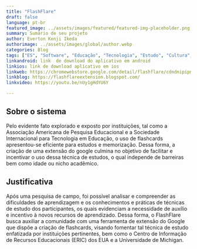 ```yaml
---
title: "FlashFlare"
draft: false
language: pt-br
featured_image: ../assets/images/featured/featured-img-placeholder.png
summary: Sumário de seu projeto
author: Everton Kenji Ikeda
authorimage: ../assets/images/global/author.webp
categories: Blog
tags: ["ES", "Software", "Educação", "Tecnologia", "Estudo", "Cultura", "Memorização"] 
linkandroid: link  de download do aplicativo em android
linkios: link de download aplicativo em ios
linkweb: https://chromewebstore.google.com/detail/flashflare/cdndnipipmkfljhkaoaekgpklglmiajl?hl=pt-BR
linkblog: https://flashflareextension.blogspot.com/
linkvideo: https://youtu.be/nUy1gHdYU6Y

---
```


## Sobre o sistema

Pelo evidente fato explorado e exposto por instituições, tal como a Associação Americana de Pesquisa Educacional e a Sociedade Internacional para Tecnologia em Educação, o uso de flashcards apresentou-se eficiente para estudos e memorização. Dessa forma, a criação de uma extensão do google culmina no objetivo de facilitar e incentivar o uso dessa técnica de estudos, o qual independe de barreiras bem como idade ou nicho acadêmico.


## Justificativa

Após uma pesquisa de campo, foi possível analisar e compreender as dificuldades de aprendizagem e os conhecimentos e práticas de técnicas de estudo dos participantes, os quais evidenciam a necessidade de auxílio e incentivo à novos recursos de aprendizado.
Dessa forma, o FlashFlare busca auxiliar a comunidade com uma ferramenta de extensão do Google que dispõe a criação de flashcards,  visando fomentar tal técnica de estudo enfatizada por instituições pertinentes, bem como o Centro de Informação de Recursos Educacionais (ERIC) dos EUA e a Universidade de Michigan.
